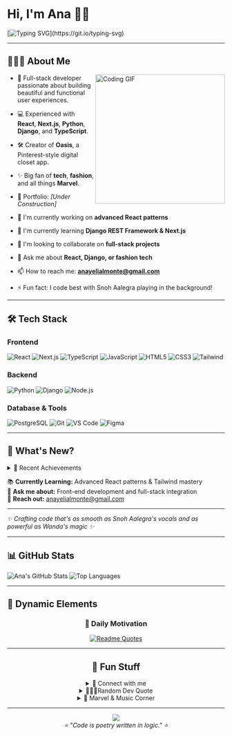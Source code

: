 # Hi, I'm Ana 🫶🏽
[![Typing SVG](https://readme-typing-svg.demolab.com?font=Press+Start+2P&size=16&pause=1000&color=355E3B&width=900&lines=Full-stack+dev+making+magic+with+code+%26+style.)](https://git.io/typing-svg)



---

## 🧚🏽‍♀️ About Me

<img align="right" alt="Coding GIF" width="300" src="https://media.giphy.com/media/L1R1tvI9svkIWwpVYr/giphy.gif" />

- 🌟 Full-stack developer passionate about building beautiful and functional user experiences.
- 💻 Experienced with **React**, **Next.js**, **Python**, **Django**, and **TypeScript**.
- 🛠 Creator of **Oasis**, a Pinterest-style digital closet app.
- ✨ Big fan of **tech**, **fashion**, and all things **Marvel**.
- 📂 Portfolio: *[Under Construction]*


- 🔭 I'm currently working on **advanced React patterns**
- 🌱 I'm currently learning **Django REST Framework & Next.js**
- 👯 I'm looking to collaborate on **full-stack projects**
- 💬 Ask me about **React, Django, or fashion tech**
- 📫 How to reach me: **anayelialmonte@gmail.com**
- ⚡ Fun fact: I code best with Snoh Aalegra playing in the background!

---

## 🛠 Tech Stack

### Frontend
![React](https://img.shields.io/badge/-React-61DAFB?logo=react&logoColor=black&style=for-the-badge)
![Next.js](https://img.shields.io/badge/-Next.js-000000?logo=nextdotjs&logoColor=white&style=for-the-badge)
![TypeScript](https://img.shields.io/badge/-TypeScript-3178C6?logo=typescript&logoColor=white&style=for-the-badge)
![JavaScript](https://img.shields.io/badge/-JavaScript-F7DF1E?logo=javascript&logoColor=black&style=for-the-badge)
![HTML5](https://img.shields.io/badge/-HTML5-E34F26?logo=html5&logoColor=white&style=for-the-badge)
![CSS3](https://img.shields.io/badge/-CSS3-1572B6?logo=css3&logoColor=white&style=for-the-badge)
![Tailwind](https://img.shields.io/badge/-Tailwind-38B2AC?logo=tailwind-css&logoColor=white&style=for-the-badge)

### Backend
![Python](https://img.shields.io/badge/-Python-3776AB?logo=python&logoColor=white&style=for-the-badge)
![Django](https://img.shields.io/badge/-Django-092E20?logo=django&logoColor=white&style=for-the-badge)
![Node.js](https://img.shields.io/badge/-Node.js-339933?logo=nodedotjs&logoColor=white&style=for-the-badge)

### Database & Tools
![PostgreSQL](https://img.shields.io/badge/-PostgreSQL-336791?logo=postgresql&logoColor=white&style=for-the-badge)
![Git](https://img.shields.io/badge/-Git-F05032?logo=git&logoColor=white&style=for-the-badge)
![VS Code](https://img.shields.io/badge/-VS%20Code-007ACC?logo=visual-studio-code&logoColor=white&style=for-the-badge)
![Figma](https://img.shields.io/badge/-Figma-F24E1E?logo=figma&logoColor=white&style=for-the-badge)

---

## 📢 What's New?

<details>
<summary>🎉 Recent Achievements</summary>

- ✅ **Completed Oasis** - A full-stack digital wardrobe organizer
- 🏆 **Participated in 3 hackathons** this year
- 📚 **Mastered Django REST Framework** fundamentals
- 🚀 **Deployed first Next.js production app**
- 💡 **Contributed to 2 open source projects**

</details>

📚 **Currently Learning:** Advanced React patterns & Tailwind mastery  
🎯 **Ask me about:** Front-end development and full-stack integration  
📩 **Reach out:** anayelialmonte@gmail.com

---

*✨ Crafting code that's as smooth as Snoh Aalegra's vocals and as powerful as Wanda's magic ✨*

---

## 📊 GitHub Stats
![Ana's GitHub Stats](https://github-readme-stats.vercel.app/api?username=ana039&show_icons=true&theme=dark&hide_rank=true&include_all_commits=true&count_private=true)
![Top Languages](https://github-readme-stats.vercel.app/api/top-langs/?username=ana039&layout=compact&theme=dark&include_all_commits=true&count_private=true&langs_count=8)

---



## 🔮 Dynamic Elements

<div align="center">

### 💭 Daily Motivation
[![Readme Quotes](https://quotes-github-readme.vercel.app/api?type=horizontal&theme=dark&quote=Code%20with%20the%20smoothness%20of%20Snoh%20Aalegra%27s%20vocals&author=Ana)](https://github.com/piyushsuthar/github-readme-quotes)


---

## 🤠 Fun Stuff

<details>
<summary> 📲  Connect with me</summary>

<div align="center">

[![LinkedIn](https://img.shields.io/badge/LinkedIn-0077B5?style=for-the-badge&logo=linkedin&logoColor=white)](https://www.linkedin.com/in/anayeli-almonte-2b3976216)
[![Portfolio](https://img.shields.io/badge/Portfolio-355E3B?style=for-the-badge&logo=About.me&logoColor=white)](https://yourportfolio.com)
[![Email](https://img.shields.io/badge/Email-D14836?style=for-the-badge&logo=gmail&logoColor=white)](mailto:anayelialmonte@gmail.com)

</div>

</details>

<details>
<summary> 🙇🏽‍♀️Random Dev Quote</summary>
<div align="center">

![Quote](https://quotes-github-readme.vercel.app/api?type=horizontal&theme=tokyonight)

</div>
</details>

<details>
<summary> 🥸 Marvel & Music Corner</summary>

**Favorite Marvel Characters:** Rogue, Wanda Maximoff, Doctor Doom, Gambit  
**Current Fashion Inspiration:** Sustainable tech wear meets elegant minimalism  
**Coding Playlist:** Snoh Aalegra + Cleo Sol + Aventura  
**Latest Obsession:** "Throne of Glass" Book series by Sarah J Maas

</details>

---

<div align="center">
  <img src="https://capsule-render.vercel.app/api?type=waving&color=355E3B&height=120&section=footer" />
</div>

<div align="center">
  <i>⭐️ "Code is poetry written in logic." ⭐️</i>
</div>
